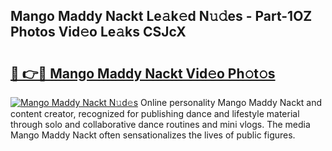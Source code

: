 ## Mango Maddy Nackt Le𝚊k𝚎d N𝚞𝚍es - Part-1OZ Photos Vid𝚎o Le𝚊ks CSJcX

# <h2><a href="http://fb7vu0.evod.top/?m=Mango+Maddy+Nackt">🔗 👉🔴 Mango Maddy Nackt Vid𝚎o Ph𝚘t𝚘s</a></h2>

[![Mango Maddy Nackt N𝚞d𝚎s](https://i.imgur.com/8V9OHl7.gif)](http://fb7vu0.evod.top/?m=Mango+Maddy+Nackt)
Online personality Mango Maddy Nackt and content creator, recognized for publishing dance and lifestyle material through solo and collaborative dance routines and mini vlogs. The media Mango Maddy Nackt often sensationalizes the lives of public figures. 
